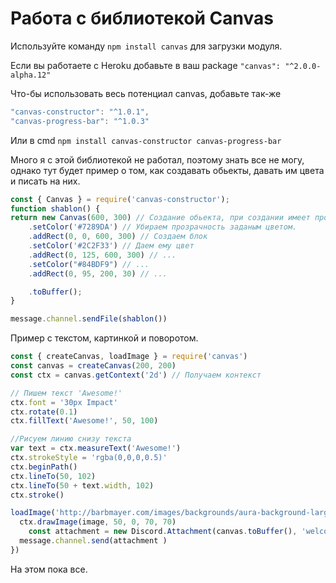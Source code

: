 # Работа с библиотекой Canvas
Используйте команду `npm install canvas` для загрузки модуля.

Если вы работаете с Heroku добавьте в ваш package `"canvas": "^2.0.0-alpha.12"`

Что-бы использовать весь потенциал canvas, добавьте так-же 
```js
"canvas-constructor": "^1.0.1",
"canvas-progress-bar": "^1.0.3"
 ```
 
 Или в cmd `npm install canvas-constructor canvas-progress-bar`


Много я с этой библиотекой не работал, поэтому знать все не могу, однако тут будет пример о том, как создавать обьекты, давать им цвета и писать на них.

```js
const { Canvas } = require('canvas-constructor');
function shablon() {
return new Canvas(600, 300) // Создание обьекта, при создании имеет прозрачность
    .setColor('#7289DA') // Убираем прозрачность заданым цветом.
    .addRect(0, 0, 600, 300) // Создаем блок
    .setColor('#2C2F33') // Даем ему цвет
    .addRect(0, 125, 600, 300) // ...
    .setColor("#84BDF9") // ...
    .addRect(0, 95, 200, 30) // ...

    .toBuffer();
}

message.channel.sendFile(shablon())
```

Пример с текстом, картинкой и поворотом.

```js
const { createCanvas, loadImage } = require('canvas')
const canvas = createCanvas(200, 200)
const ctx = canvas.getContext('2d') // Получаем контекст 

// Пишем текст 'Awesome!'
ctx.font = '30px Impact'
ctx.rotate(0.1)
ctx.fillText('Awesome!', 50, 100)

//Рисуем линию снизу текста
var text = ctx.measureText('Awesome!')
ctx.strokeStyle = 'rgba(0,0,0,0.5)'
ctx.beginPath()
ctx.lineTo(50, 102)
ctx.lineTo(50 + text.width, 102)
ctx.stroke()

loadImage('http://barbmayer.com/images/backgrounds/aura-background-large-1.jpg').then((image) => {
  ctx.drawImage(image, 50, 0, 70, 70)
    const attachment = new Discord.Attachment(canvas.toBuffer(), 'welcome-image.png');
  message.channel.send(attachment )
})
``` 

На этом пока все.
